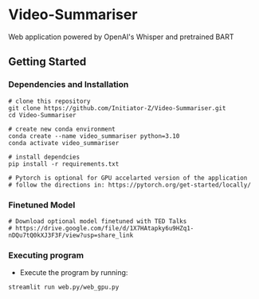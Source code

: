 # Video-Summariser
Web application powered by OpenAI's Whisper and pretrained BART

## Getting Started

### Dependencies and Installation

```
# clone this repository
git clone https://github.com/Initiator-Z/Video-Summariser.git
cd Video-Summariser

# create new conda environment
conda create --name video_summariser python=3.10
conda activate video_summariser

# install dependcies
pip install -r requirements.txt

# Pytorch is optional for GPU accelarted version of the application
# follow the directions in: https://pytorch.org/get-started/locally/
```

### Finetuned Model
```
# Download optional model finetuned with TED Talks
# https://drive.google.com/file/d/1X7HAtapky6u9HZq1-nDQu7tQ0kXJ3F3F/view?usp=share_link
```

### Executing program

* Execute the program by running:
```
streamlit run web.py/web_gpu.py
```


